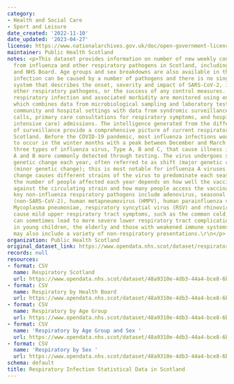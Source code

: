```yaml
---
category:
- Health and Social Care
- Sport and Leisure
date_created: '2022-11-10'
date_updated: '2023-04-27'
license: https://www.nationalarchives.gov.uk/doc/open-government-licence/version/3/
maintainer: Public Health Scotland
notes: <p>This dataset provides information on number of new weekly confirmed cases
  from influenza and other respiratory pathogens in Scotland, including rates at Scotland
  and NHS Board. Age groups and sex breakdowns are also available in this dataset.\r\nRespiratory
  infection can be caused by a number of pathogens and there is no single surveillance
  system that describes the onset, severity and impact of SARS-CoV-2, influenza and
  other respiratory pathogens, or the success of any control measures. In Scotland,
  respiratory infection and associated morbidity are monitored using enhanced surveillance,
  which combines data from microbiological sampling and laboratory test results from
  community and hospital settings with data from syndromic surveillance of NHS 24
  calls, primary care consultations for respiratory symptoms, and hospital (including
  intensive care) admissions. The intelligence generated from the different areas
  of surveillance provide a comprehensive picture of current respiratory illness in
  Scotland. Before the COVID-19 pandemic, most influenza infections would be expected
  to occur in the winter months with a peak between December and March. There are
  three types of influenza virus, Type A, B and C, that cause illness in humans. Types
  A and B more commonly detected through testing. The virus undergoes some level of
  genetic change each year, often referred to as shift (major genetic change) or drift
  (minor genetic change); this is most notable for influenza A viruses. This genetic
  change causes different strains of the virus to predominate each season. As such,
  the number of people affected each year depends on how well the vaccine is matched
  against the circulating strain and how many people access the vaccination. \r\nThe
  key non-influenza respiratory pathogens include adenovirus, seasonal coronaviruses
  (non-SARS-CoV-2), human metapneumovirus (HMPV), human parainfluenza virus (HPIV),
  Mycoplasma pneumoniae, respiratory syncytial virus (RSV) and rhinovirus. These mostly
  cause mild upper respiratory tract symptoms, such as the common cold, but infection
  can sometimes lead to more severe lower respiratory tract complications, especially
  in young children, the elderly and those with weakened immune systems. Symptoms
  may also include a variety of non-respiratory presentations.\r\n</p>
organization: Public Health Scotland
original_dataset_link: https://www.opendata.nhs.scot/dataset/respiratory-infection-statistical-data-in-scotland
records: null
resources:
- format: CSV
  name: Respiratory Scotland
  url: https://www.opendata.nhs.scot/dataset/48a9310e-4db3-44a4-bce8-6b4be9deb88a/resource/37beac86-f8fb-4ab5-9457-2b8ddac9c089/download/respiratory_scot.csv
- format: CSV
  name: Respiratory by Health Board
  url: https://www.opendata.nhs.scot/dataset/48a9310e-4db3-44a4-bce8-6b4be9deb88a/resource/0cfcbfb1-d659-412f-b699-cddd610679d2/download/respiratory_hb.csv
- format: CSV
  name: Respiratory by Age Group
  url: https://www.opendata.nhs.scot/dataset/48a9310e-4db3-44a4-bce8-6b4be9deb88a/resource/112930cd-d979-4c06-81b0-d209389a1c5b/download/respiratory_age.csv
- format: CSV
  name: 'Respiratory by Age Group and Sex '
  url: https://www.opendata.nhs.scot/dataset/48a9310e-4db3-44a4-bce8-6b4be9deb88a/resource/061c05d2-69c6-491d-89a0-75bd8ecbd7c0/download/respiratory_age_sex.csv
- format: CSV
  name: 'Respiratory by Sex '
  url: https://www.opendata.nhs.scot/dataset/48a9310e-4db3-44a4-bce8-6b4be9deb88a/resource/e2c1651d-8501-415d-adef-0272822cfead/download/respiratory_sex.csv
schema: default
title: Respiratory Infection Statistical Data in Scotland
---
```

